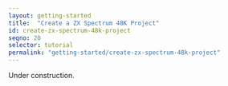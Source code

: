 ```yaml
---
layout: getting-started
title:  "Create a ZX Spectrum 48K Project"
id: create-zx-spectrum-48k-project
seqno: 20
selector: tutorial
permalink: "getting-started/create-zx-spectrum-48k-project"
---
```


Under construction.
